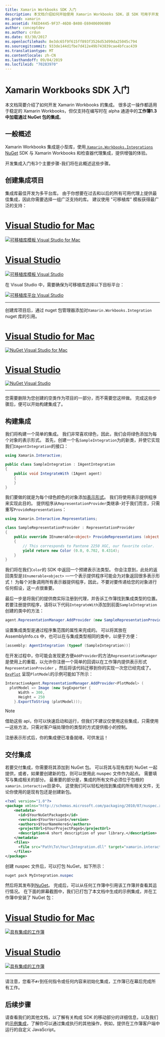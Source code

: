 ```yaml
---
title: Xamarin Workbooks SDK 入门
description: 本文档介绍如何开始使用 Xamarin Workbooks SDK，该 SDK 可用于开发 Xamarin Workbooks 的集成。
ms.prod: xamarin
ms.assetid: FAED4445-9F37-46D8-B408-E694060969B9
author: conceptdev
ms.author: crdun
ms.date: 03/30/2017
ms.openlocfilehash: 8e3dc65f9f615ff893f3526d53d99da25045c794
ms.sourcegitcommit: 933de144d1fbe7d412e49b743839cae4bfcac439
ms.translationtype: MT
ms.contentlocale: zh-CN
ms.lasthandoff: 09/04/2019
ms.locfileid: "70283970"
---
```

# <a name="getting-started-with-the-xamarin-workbooks-sdk"></a>Xamarin Workbooks SDK 入门

本文档简要介绍了如何开发 Xamarin Workbooks 的集成。 很多这一操作都适用于稳定的 Xamarin Workbooks，但仅支持在编写时在 alpha 通道中的**工作簿1.3 中加载通过 NuGet 包的集成**。

## <a name="general-overview"></a>一般概述

Xamarin Workbooks 集成是小型库，使用[ `Xamarin.Workbooks.Integrations` NuGet][nuget] SDK 与 Xamarin Workbooks 和检查器代理集成，提供增强的体验。

开发集成入门有3个主要步骤-我们将在此概述这些步骤。

## <a name="creating-the-integration-project"></a>创建集成项目

集成库最佳开发为多平台库。 由于你想要在过去和以后的所有可用代理上提供最佳集成，因此你需要选择一组广泛支持的库。 建议使用 "可移植库" 模板获得最广泛的支持：

# <a name="visual-studio-for-mactabmacos"></a>[Visual Studio for Mac](#tab/macos)

[![可移植库模板 Visual Studio for Mac](images/xamarin-studio-pcl.png)](images/xamarin-studio-pcl.png#lightbox)

# <a name="visual-studiotabwindows"></a>[Visual Studio](#tab/windows)

[![可移植库模板 Visual Studio](images/visual-studio-pcl.png)](images/visual-studio-pcl.png#lightbox)

在 Visual Studio 中，需要确保为可移植库选择以下目标平台：

[![可移植库平台 Visual Studio](images/visual-studio-pcl-platforms.png)](images/visual-studio-pcl-platforms.png#lightbox)

-----

创建库项目后，通过 nuget 包管理器添加对`Xamarin.Workbooks.Integration` nuget 库的引用。

# <a name="visual-studio-for-mactabmacos"></a>[Visual Studio for Mac](#tab/macos)

[![NuGet Visual Studio for Mac](images/xamarin-studio-nuget.png)](images/xamarin-studio-nuget.png#lightbox)

# <a name="visual-studiotabwindows"></a>[Visual Studio](#tab/windows)

[![NuGet Visual Studio](images/visual-studio-nuget.png)](images/visual-studio-nuget.png#lightbox)

-----

您需要删除为您创建的空类作为项目的一部分，而不需要您这样做。 完成这些步骤后，便可以开始构建集成了。

## <a name="building-an-integration"></a>构建集成

我们将构建一个简单的集成。 我们非常喜欢绿色，因此，我们会将绿色添加为每个对象的表示形式。 首先，创建一个名`SampleIntegration`为的新类，并使它实现我们`IAgentIntegration`的接口：

```csharp
using Xamarin.Interactive;

public class SampleIntegration : IAgentIntegration
{
    public void IntegrateWith (IAgent agent)
    {
    }
}
```

我们要做的就是为每个绿色颜色的对象添加[表示形式](~/tools/workbooks/sdk/representations.md)。 我们将使用表示提供程序来实现此目的。 提供程序从`RepresentationProvider`类继承-对于我们而言，只需重写`ProvideRepresentations`：

```csharp
using Xamarin.Interactive.Representations;

class SampleRepresentationProvider : RepresentationProvider
{
    public override IEnumerable<object> ProvideRepresentations (object obj)
    {
        // This corresponds to Pantone 2250 XGC, our favorite color.
        yield return new Color (0.0, 0.702, 0.4314);
    }
}
```

我们将在我们`Color`的 SDK 中返回一个预建表示法类型。
你会注意到，此处的返回类型是`IEnumerable<object>` &mdash;一个表示提供程序可能会为对象返回很多表示形式！ 为每个对象调用所有表示器提供程序，因此，不要对要传递给您的对象进行任何假设，这一点很重要。

最后一步是将我们的提供商实际注册到代理，并告诉工作簿找到集成类型的位置。 若要注册提供程序，请将以下代码`IntegrateWith`添加到前面`SampleIntegration`创建的类中的方法：

```csharp
agent.RepresentationManager.AddProvider (new SampleRepresentationProvider ());
```

设置集成类型是通过程序集范围的属性来完成的。 可以将其放在 AssemblyInfo.cs 中，也可以在与集成类型相同的类中，以便于方便：

```csharp
[assembly: AgentIntegration (typeof (SampleIntegration))]
````

在开发过程中，你可能会发现更方便`AddProvider`的方法`RepresentationManager`是使用上的重载，以允许你注册一个简单的回调以在工作簿内提供表示形式`RepresentationProvider` ，然后将该代码迁移到你的实现一次您已经完成了。 [`OxyPlot`][oxyplot] 呈现`PlotModel`的示例可能如下所示：

```csharp
InteractiveAgent.RepresentationManager.AddProvider<PlotModel> (
  plotModel => Image (new SvgExporter {
      Width = 300,
      Height = 250
    }.ExportToString (plotModel)));
```

> [!NOTE]
> 借助这些 api，你可以快速启动和运行，但我们不建议仅使用这些集成，只需使用&mdash;这些方法，只需对客户端处理你的类型的方式提供极小的控制。

注册表示形式后，你的集成便已准备就绪，可供发运！

## <a name="shipping-your-integration"></a>交付集成

若要交付集成，你需要将其添加到 NuGet 包。
可以将其与现有库的 NuGet 一起提供，或者，如果要创建新的包，则可以使用此 nuspec 文件作为起点。
需要填写与集成相关的部分。 最重要的部分是，集成的所有文件必须位于包根的`xamarin.interactive`目录中。 这使我们可以轻松地找到集成的所有相关文件，无论你使用的是现有包还是创建新包。

```xml
<?xml version="1.0"?>
<package xmlns="http://schemas.microsoft.com/packaging/2010/07/nuspec.xsd">
    <metadata>
      <id>$YourNuGetPackage$</id>
      <version>$YourVersion$</version>
      <authors>$YourNameHere$</authors>
      <projectUrl>$YourProjectPage$</projectUrl>
      <description>A short description of your library.</description>
    </metadata>
    <files>
      <file src="Path\To\Your\Integration.dll" target="xamarin.interactive" />
    </files>
</package>
```

创建 nuspec 文件后，可以打包 NuGet，如下所示：

```csharp
nuget pack MyIntegration.nuspec
```

然后将其发布到[NuGet][nugetorg]。 完成后，可以从任何工作簿中引用该工作簿并查看其运行情况。 在下面的屏幕截图中，我们已打包了本文档中生成的示例集成，并在工作簿中安装了 NuGet 包：

# <a name="visual-studio-for-mactabmacos"></a>[Visual Studio for Mac](#tab/macos)

[![具有集成的工作簿](images/mac-workbooks-integrated.png)](images/mac-workbooks-integrated.png#lightbox)

# <a name="visual-studiotabwindows"></a>[Visual Studio](#tab/windows)

[![具有集成的工作簿](images/windows-workbooks-integrated.png)](images/windows-workbooks-integrated.png#lightbox)

-----

请注意，您看不`#r`到任何指令或任何内容来初始化集成，工作簿已在幕后完成所有工作。

## <a name="next-steps"></a>后续步骤

请查看我们的其他文档，以了解有关构成 SDK 的移动部分的详细信息，以及我们的[示例集成](~/tools/workbooks/samples/index.md)，了解你可以通过集成执行的其他操作，例如，提供在工作簿客户端中运行的自定义 JavaScript。

[nugetorg]: https://nuget.org
[nuget]: https://nuget.org/packages/Xamarin.Workbooks.Integration
[oxyplot]: http://www.oxyplot.org/

